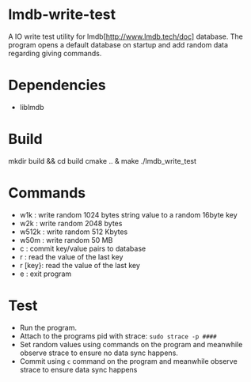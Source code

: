 # lmdb-write-test
A IO write test utility for lmdb[http://www.lmdb.tech/doc] database.
The program opens a default database on startup and add random data regarding
giving commands.

# Dependencies
* liblmdb

# Build
mkdir build && cd build
cmake .. & make
./lmdb_write_test

# Commands
* w1k    : write random 1024 bytes string value to a random 16byte key
* w2k    : write random 2048 bytes
* w512k  : write random 512 Kbytes
* w50m   : write random 50 MB
* c      : commit key/value pairs to database
* r      : read the value of the last key
* r [key}: read the value of the last key
* e      : exit program

# Test
* Run the program.
* Attach to the programs pid with strace:
    `sudo strace -p ####`
* Set random values using commands on the program and meanwhile observe strace
  to ensure no data sync happens.
* Commit using `c` command on the program and meanwhile observe strace to
  ensure data sync happens
